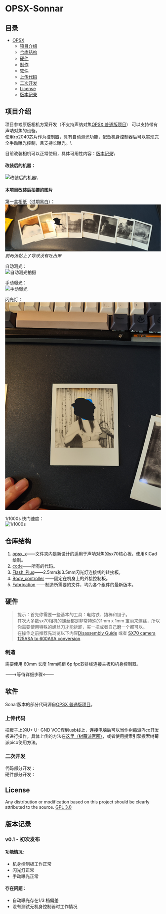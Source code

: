 # OPSX-Sonnar

## 目录

- [OPSX](#opsx)
  - [项目介绍](#项目介绍)
  - [仓库结构](#仓库结构)
  - [硬件](#hardware硬件)
  - [制作](#制造)
  - [软件](#软件)
  - [上传代码](#上传代码)
  - [二次开发](#二次开发)
  - [License](#license)
  - [版本记录](#版本记录)

## 项目介绍
项目参考原版相机方案开发（不支持声纳对焦[OPSX 普通版项目](https://github.com/sunyitong/OPSX)）
可以支持带有声呐对焦的设备。\
使用rp2040芯片作为控制器，具有自动测光功能，配备机身控制器后可以实现完全手动曝光控制，且支持长曝光。\

目前改装相机可以正常使用，具体可用性内容：[版本记录](#版本记录)\

#### 改装后的机器：
![改装后的机器](https: "改装后的机器")\

#### 本项目改装后拍摄的图片
第一盒相纸（过期黑白）：\
![改装后第一盒-bw](https://github.com/ZeshuLiu/OPSX-Sonnar/blob/main/raw/pics/op-01-all.jpg "改装后第一盒-bw")
_前两张黏上了导致没有吐出来_

自动测光：\
![自动测光拍摄](https://github.com/ZeshuLiu/OPSX-Sonnar/blob/main/raw/pics/op-01-5%266.jpg "自动测光拍摄")

手动曝光：\
![手动曝光](https://github.com/ZeshuLiu/OPSX-Sonnar/blob/main/raw/pics/op-01-7%268.jpg "手动曝光")

闪光灯：\
![闪光灯](https://github.com/ZeshuLiu/OPSX-Sonnar/blob/main/raw/pics/op-01-3.jpg "闪光灯")

1/1000s 快门速度：\
![1/1000s](https://github.com/ZeshuLiu/OPSX-Sonnar/blob/main/raw/pics/op-01-4.jpg "1/1000s")


## 仓库结构
1. [opsx_x](https://github.com/LiuZSChina/OPSX-Sonnar/tree/main/opsx_x)——文件夹内是新设计的适用于声呐对焦的sx70核心板，使用KiCad绘制。
2. [code](https://github.com/LiuZSChina/OPSX-Sonnar/tree/main/code)——所有的代码。
3. [Flash_Plug](https://github.com/LiuZSChina/OPSX-Sonnar/tree/main/Flash_Plug)——2.5mm和3.5mm闪光灯连接线的转接板。
4. [Body_controller](https://github.com/LiuZSChina/OPSX-Sonnar/tree/main/Body_controller) ——固定在机身上的外接控制板。
5. [Fabrication](https://github.com/LiuZSChina/OPSX-Sonnar/tree/main/Fabrication) ——制造所需要的文件，均为各个组件的最新版本。

## 硬件
> 提示：首先你需要一些基本的工具：电烙铁、撬棒和镊子。\
其次大多数sx70相机的螺丝都是非常特殊的1mm x 1mm 宝丽来螺丝，所以你需要使用特殊的螺丝刀才能拆卸，买一把或者自己磨一个都可以。\
在操作之前推荐先浏览以下内容[Disassembly Guide](https://instantphotography.files.wordpress.com/2010/12/polaroid-sx-70-camera-repair-book.pdf) 或者 [SX70 camera 125ASA to 600ASA conversion](https://opensx70.com/tutorials/100-600-conversion/).

### 制造
需要使用 60mm 长度 1mm间距 6p fpc软排线连接主板和机身控制器。

--->等待详细步骤<---

## 软件
Sonar版本的部分代码源自[OPSX 普通版项目](https://github.com/sunyitong/OPSX)。

### 上传代码
把板子上的U+ U- GND VCC焊到usb线上，连接电脑后可以当作树莓派Pico开发板进行操作，具体上传的方法在[这里（树莓派官网）](https://www.raspberrypi.com/documentation/microcontrollers/rp2040.html#raspberry-pi-pico)，或者使用搜索引擎搜索树莓派pico使用方法。

### 二次开发
代码部分开发：\
硬件部分开发：

## License
Any distribution or modification based on this project should be clearly attributed to the source.
[GPL 3.0](LICENSE)

## 版本记录
### v0.1 - 初次发布
#### 功能情况:
- 机身控制板工作正常
- 闪光灯正常
- 手动曝光正常

#### 存在问题：
- 自动曝光存在1/3 档偏差
- 没有测试无机身控制器时工作情况

